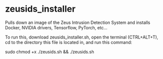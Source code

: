 # zeusids_installer
Pulls down an image of the Zeus Intrusion Detection System and installs Docker, NVIDIA drivers, Tensorflow, PyTorch, etc...

To run this, download zeusids_installer.sh, open the terminal (CTRL+ALT+T),
cd to the directory this file is located in, and run this command:

sudo chmod +x ./zeusids.sh && ./zeusids.sh
